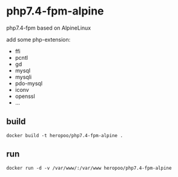 # php7.4-fpm-alpine

php7.4-fpm based on AlpineLinux

add some php-extension:
 - ffi
 - pcntl
 - gd 
 - mysql
 - mysqli 
 - pdo-mysql 
 - iconv 
 - openssl
 - ...

## build 
```
docker build -t heropoo/php7.4-fpm-alpine .
```

## run 
```
docker run -d -v /var/www/:/var/www heropoo/php7.4-fpm-alpine
```
